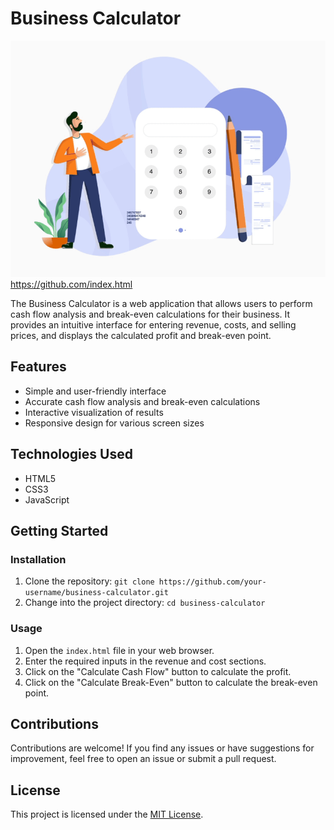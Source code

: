 

# Business Calculator

![Logo](logo.gif)
https://github.com/index.html

The Business Calculator is a web application that allows users to perform cash flow analysis and break-even calculations for their business. It provides an intuitive interface for entering revenue, costs, and selling prices, and displays the calculated profit and break-even point.

## Features

- Simple and user-friendly interface
- Accurate cash flow analysis and break-even calculations
- Interactive visualization of results
- Responsive design for various screen sizes

## Technologies Used

- HTML5
- CSS3
- JavaScript


## Getting Started

### Installation

1. Clone the repository: `git clone https://github.com/your-username/business-calculator.git`
2. Change into the project directory: `cd business-calculator`

### Usage

1. Open the `index.html` file in your web browser.
2. Enter the required inputs in the revenue and cost sections.
3. Click on the "Calculate Cash Flow" button to calculate the profit.
4. Click on the "Calculate Break-Even" button to calculate the break-even point.


## Contributions

Contributions are welcome! If you find any issues or have suggestions for improvement, feel free to open an issue or submit a pull request.

## License

This project is licensed under the [MIT License](LICENSE).

